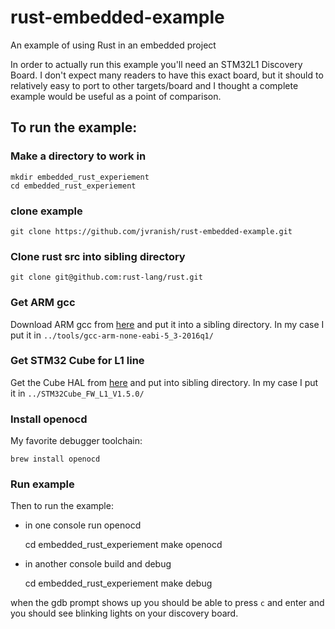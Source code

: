 # rust-embedded-example
An example of using Rust in an embedded project

In order to actually run this example you'll need an STM32L1 Discovery Board. I don't expect many readers to have this exact board, but it should to relatively easy to port to other targets/board and I thought a complete example would be useful as a point of comparison.

## To run the example:

### Make a directory to work in

    mkdir embedded_rust_experiement
    cd embedded_rust_experiement

### clone example

    git clone https://github.com/jvranish/rust-embedded-example.git

### Clone rust src into sibling directory

    git clone git@github.com:rust-lang/rust.git

### Get ARM gcc
 
Download ARM gcc from [here](https://launchpad.net/gcc-arm-embedded) and put it into a sibling directory. In my case I put it in `../tools/gcc-arm-none-eabi-5_3-2016q1/`

### Get STM32 Cube for L1 line

Get the Cube HAL from [here](http://www.st.com/content/st_com/en/products/embedded-software/mcus-embedded-software/stm32-embedded-software/stm32cube-embedded-software/stm32cubel1.html#getsoftware-scroll) and put into sibling directory. In my case I put it in `../STM32Cube_FW_L1_V1.5.0/`

### Install openocd

My favorite debugger toolchain:

    brew install openocd

### Run example

Then to run the example:

- in one console run openocd

    cd embedded_rust_experiement
    make openocd

- in another console build and debug

    cd embedded_rust_experiement
    make debug

when the gdb prompt shows up you should be able to press `c` and enter and you should see blinking lights on your discovery board.

